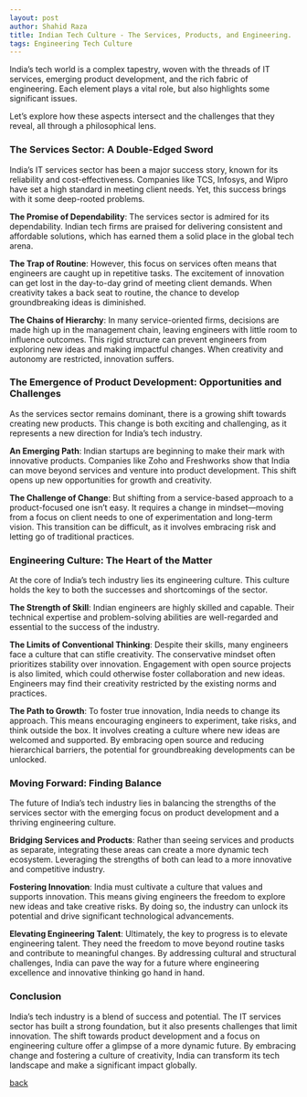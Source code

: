 ```yaml
---
layout: post
author: Shahid Raza
title: Indian Tech Culture - The Services, Products, and Engineering.
tags: Engineering Tech Culture
---
```


India’s tech world is a complex tapestry, woven with the threads of IT services, emerging product development, and the rich fabric of engineering. Each element plays a vital role, but also highlights some significant issues. 
<!--more--> 

Let’s explore how these aspects intersect and the challenges that they reveal, all through a philosophical lens.

### The Services Sector: A Double-Edged Sword

India’s IT services sector has been a major success story, known for its reliability and cost-effectiveness. Companies like TCS, Infosys, and Wipro have set a high standard in meeting client needs. Yet, this success brings with it some deep-rooted problems.

**The Promise of Dependability**:
The services sector is admired for its dependability. Indian tech firms are praised for delivering consistent and affordable solutions, which has earned them a solid place in the global tech arena.

**The Trap of Routine**:
However, this focus on services often means that engineers are caught up in repetitive tasks. The excitement of innovation can get lost in the day-to-day grind of meeting client demands. When creativity takes a back seat to routine, the chance to develop groundbreaking ideas is diminished.

**The Chains of Hierarchy**:
In many service-oriented firms, decisions are made high up in the management chain, leaving engineers with little room to influence outcomes. This rigid structure can prevent engineers from exploring new ideas and making impactful changes. When creativity and autonomy are restricted, innovation suffers.

### The Emergence of Product Development: Opportunities and Challenges

As the services sector remains dominant, there is a growing shift towards creating new products. This change is both exciting and challenging, as it represents a new direction for India’s tech industry.

**An Emerging Path**:
Indian startups are beginning to make their mark with innovative products. Companies like Zoho and Freshworks show that India can move beyond services and venture into product development. This shift opens up new opportunities for growth and creativity.

**The Challenge of Change**:
But shifting from a service-based approach to a product-focused one isn’t easy. It requires a change in mindset—moving from a focus on client needs to one of experimentation and long-term vision. This transition can be difficult, as it involves embracing risk and letting go of traditional practices.

### Engineering Culture: The Heart of the Matter

At the core of India’s tech industry lies its engineering culture. This culture holds the key to both the successes and shortcomings of the sector.

**The Strength of Skill**:
Indian engineers are highly skilled and capable. Their technical expertise and problem-solving abilities are well-regarded and essential to the success of the industry.

**The Limits of Conventional Thinking**:
Despite their skills, many engineers face a culture that can stifle creativity. The conservative mindset often prioritizes stability over innovation. Engagement with open source projects is also limited, which could otherwise foster collaboration and new ideas. Engineers may find their creativity restricted by the existing norms and practices.

**The Path to Growth**:
To foster true innovation, India needs to change its approach. This means encouraging engineers to experiment, take risks, and think outside the box. It involves creating a culture where new ideas are welcomed and supported. By embracing open source and reducing hierarchical barriers, the potential for groundbreaking developments can be unlocked.

### Moving Forward: Finding Balance

The future of India’s tech industry lies in balancing the strengths of the services sector with the emerging focus on product development and a thriving engineering culture.

**Bridging Services and Products**:
Rather than seeing services and products as separate, integrating these areas can create a more dynamic tech ecosystem. Leveraging the strengths of both can lead to a more innovative and competitive industry.

**Fostering Innovation**:
India must cultivate a culture that values and supports innovation. This means giving engineers the freedom to explore new ideas and take creative risks. By doing so, the industry can unlock its potential and drive significant technological advancements.

**Elevating Engineering Talent**:
Ultimately, the key to progress is to elevate engineering talent. They need the freedom to move beyond routine tasks and contribute to meaningful changes. By addressing cultural and structural challenges, India can pave the way for a future where engineering excellence and innovative thinking go hand in hand.

### Conclusion
India’s tech industry is a blend of success and potential. The IT services sector has built a strong foundation, but it also presents challenges that limit innovation. The shift towards product development and a focus on engineering culture offer a glimpse of a more dynamic future. By embracing change and fostering a culture of creativity, India can transform its tech landscape and make a significant impact globally.


[back](/blogs)